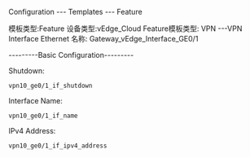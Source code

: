 Configuration --- Templates --- Feature

模板类型:Feature
设备类型:vEdge_Cloud
Feature模板类型: VPN ---VPN Interface Ethernet
名称: Gateway_vEdge_Interface_GE0/1

---------Basic Configuration---------

Shutdown: 
```shell
vpn10_ge0/1_if_shutdown
```

Interface Name: 
```shell
vpn10_ge0/1_if_name
```

IPv4 Address: 
```shell
vpn10_ge0/1_if_ipv4_address
```
